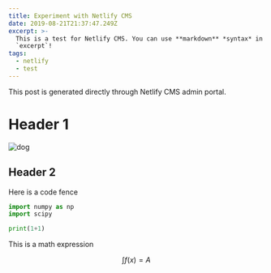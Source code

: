 ```yaml
---
title: Experiment with Netlify CMS
date: 2019-08-21T21:37:47.249Z
excerpt: >-
  This is a test for Netlify CMS. You can use **markdown** *syntax* in the
  `excerpt`!
tags:
  - netlify
  - test
---
```

This post is generated directly through Netlify CMS admin portal.

# Header 1

![dog](https://i.imgur.com/A8eQsll.jpg)

## Header 2

Here is a code fence

```python
import numpy as np
import scipy

print(1+1)
```

This is a math expression

$$
\int f(x) = A
$$
